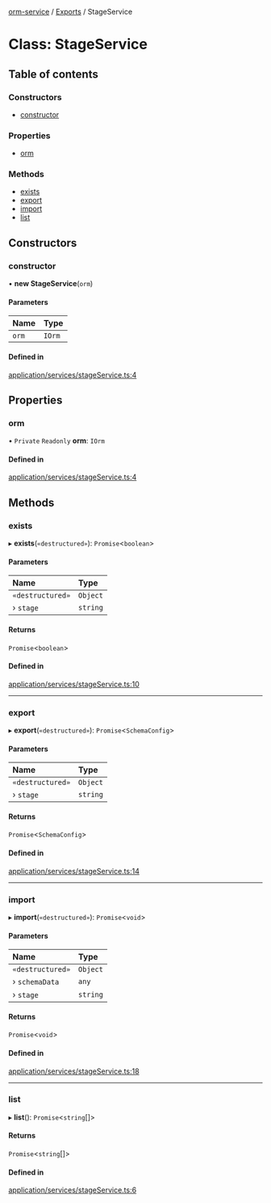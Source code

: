[orm-service](../README.md) / [Exports](../modules.md) / StageService

# Class: StageService

## Table of contents

### Constructors

- [constructor](StageService.md#constructor)

### Properties

- [orm](StageService.md#orm)

### Methods

- [exists](StageService.md#exists)
- [export](StageService.md#export)
- [import](StageService.md#import)
- [list](StageService.md#list)

## Constructors

### constructor

• **new StageService**(`orm`)

#### Parameters

| Name | Type |
| :------ | :------ |
| `orm` | `IOrm` |

#### Defined in

[application/services/stageService.ts:4](https://github.com/FlavioLionelRita/lambdaorm-svc/blob/6b7083f/src/lib/application/services/stageService.ts#L4)

## Properties

### orm

• `Private` `Readonly` **orm**: `IOrm`

#### Defined in

[application/services/stageService.ts:4](https://github.com/FlavioLionelRita/lambdaorm-svc/blob/6b7083f/src/lib/application/services/stageService.ts#L4)

## Methods

### exists

▸ **exists**(`«destructured»`): `Promise`<`boolean`\>

#### Parameters

| Name | Type |
| :------ | :------ |
| `«destructured»` | `Object` |
| › `stage` | `string` |

#### Returns

`Promise`<`boolean`\>

#### Defined in

[application/services/stageService.ts:10](https://github.com/FlavioLionelRita/lambdaorm-svc/blob/6b7083f/src/lib/application/services/stageService.ts#L10)

___

### export

▸ **export**(`«destructured»`): `Promise`<`SchemaConfig`\>

#### Parameters

| Name | Type |
| :------ | :------ |
| `«destructured»` | `Object` |
| › `stage` | `string` |

#### Returns

`Promise`<`SchemaConfig`\>

#### Defined in

[application/services/stageService.ts:14](https://github.com/FlavioLionelRita/lambdaorm-svc/blob/6b7083f/src/lib/application/services/stageService.ts#L14)

___

### import

▸ **import**(`«destructured»`): `Promise`<`void`\>

#### Parameters

| Name | Type |
| :------ | :------ |
| `«destructured»` | `Object` |
| › `schemaData` | `any` |
| › `stage` | `string` |

#### Returns

`Promise`<`void`\>

#### Defined in

[application/services/stageService.ts:18](https://github.com/FlavioLionelRita/lambdaorm-svc/blob/6b7083f/src/lib/application/services/stageService.ts#L18)

___

### list

▸ **list**(): `Promise`<`string`[]\>

#### Returns

`Promise`<`string`[]\>

#### Defined in

[application/services/stageService.ts:6](https://github.com/FlavioLionelRita/lambdaorm-svc/blob/6b7083f/src/lib/application/services/stageService.ts#L6)
